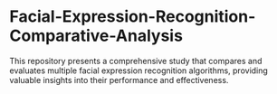 # Facial-Expression-Recognition-Comparative-Analysis
This repository presents a comprehensive study that compares and evaluates multiple facial expression recognition algorithms, providing valuable insights into their performance and effectiveness.
